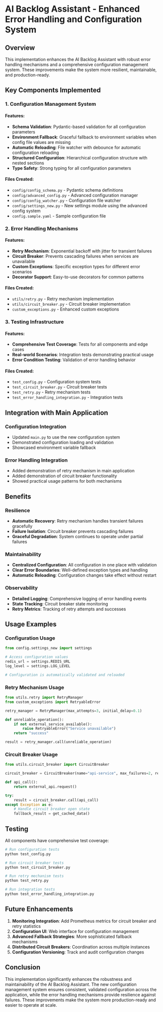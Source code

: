 


# AI Backlog Assistant - Enhanced Error Handling and Configuration System

## Overview

This implementation enhances the AI Backlog Assistant with robust error handling mechanisms and a comprehensive configuration management system. These improvements make the system more resilient, maintainable, and production-ready.

## Key Components Implemented

### 1. Configuration Management System

#### Features:
- **Schema Validation**: Pydantic-based validation for all configuration parameters
- **Environment Fallback**: Graceful fallback to environment variables when config file values are missing
- **Automatic Reloading**: File watcher with debounce for automatic configuration reloading
- **Structured Configuration**: Hierarchical configuration structure with nested sections
- **Type Safety**: Strong typing for all configuration parameters

#### Files Created:
- `config/config_schema.py` - Pydantic schema definitions
- `config/advanced_config.py` - Advanced configuration manager
- `config/config_watcher.py` - Configuration file watcher
- `config/settings_new.py` - New settings module using the advanced config system
- `config.sample.yaml` - Sample configuration file

### 2. Error Handling Mechanisms

#### Features:
- **Retry Mechanism**: Exponential backoff with jitter for transient failures
- **Circuit Breaker**: Prevents cascading failures when services are unavailable
- **Custom Exceptions**: Specific exception types for different error scenarios
- **Decorator Support**: Easy-to-use decorators for common patterns

#### Files Created:
- `utils/retry.py` - Retry mechanism implementation
- `utils/circuit_breaker.py` - Circuit breaker implementation
- `custom_exceptions.py` - Enhanced custom exceptions

### 3. Testing Infrastructure

#### Features:
- **Comprehensive Test Coverage**: Tests for all components and edge cases
- **Real-world Scenarios**: Integration tests demonstrating practical usage
- **Error Condition Testing**: Validation of error handling behavior

#### Files Created:
- `test_config.py` - Configuration system tests
- `test_circuit_breaker.py` - Circuit breaker tests
- `test_retry.py` - Retry mechanism tests
- `test_error_handling_integration.py` - Integration tests

## Integration with Main Application

### Configuration Integration
- Updated `main.py` to use the new configuration system
- Demonstrated configuration loading and validation
- Showcased environment variable fallback

### Error Handling Integration
- Added demonstration of retry mechanism in main application
- Added demonstration of circuit breaker functionality
- Showed practical usage patterns for both mechanisms

## Benefits

### Resilience
- **Automatic Recovery**: Retry mechanism handles transient failures gracefully
- **Failure Isolation**: Circuit breaker prevents cascading failures
- **Graceful Degradation**: System continues to operate under partial failures

### Maintainability
- **Centralized Configuration**: All configuration in one place with validation
- **Clear Error Boundaries**: Well-defined exception types and handling
- **Automatic Reloading**: Configuration changes take effect without restart

### Observability
- **Detailed Logging**: Comprehensive logging of error handling events
- **State Tracking**: Circuit breaker state monitoring
- **Retry Metrics**: Tracking of retry attempts and successes

## Usage Examples

### Configuration Usage
```python
from config.settings_new import settings

# Access configuration values
redis_url = settings.REDIS_URL
log_level = settings.LOG_LEVEL

# Configuration is automatically validated and reloaded
```

### Retry Mechanism Usage
```python
from utils.retry import RetryManager
from custom_exceptions import RetryableError

retry_manager = RetryManager(max_attempts=3, initial_delay=0.1)

def unreliable_operation():
    if not external_service_available():
        raise RetryableError("Service unavailable")
    return "success"

result = retry_manager.call(unreliable_operation)
```

### Circuit Breaker Usage
```python
from utils.circuit_breaker import CircuitBreaker

circuit_breaker = CircuitBreaker(name="api-service", max_failures=2, reset_timeout=10)

def api_call():
    return external_api.request()

try:
    result = circuit_breaker.call(api_call)
except Exception as e:
    # Handle circuit breaker open state
    fallback_result = get_cached_data()
```

## Testing

All components have comprehensive test coverage:

```bash
# Run configuration tests
python test_config.py

# Run circuit breaker tests
python test_circuit_breaker.py

# Run retry mechanism tests
python test_retry.py

# Run integration tests
python test_error_handling_integration.py
```

## Future Enhancements

1. **Monitoring Integration**: Add Prometheus metrics for circuit breaker and retry statistics
2. **Configuration UI**: Web interface for configuration management
3. **Advanced Fallback Strategies**: More sophisticated fallback mechanisms
4. **Distributed Circuit Breakers**: Coordination across multiple instances
5. **Configuration Versioning**: Track and audit configuration changes

## Conclusion

This implementation significantly enhances the robustness and maintainability of the AI Backlog Assistant. The new configuration management system ensures consistent, validated configuration across the application, while the error handling mechanisms provide resilience against failures. These improvements make the system more production-ready and easier to operate at scale.



